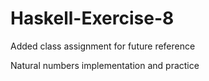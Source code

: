 # Haskell-Exercise-8
Added class assignment for future reference 

Natural numbers implementation and practice
